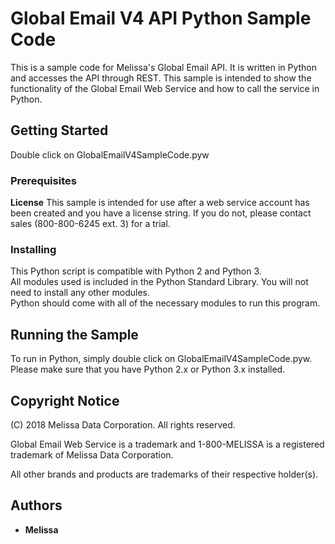 # Global Email V4 API Python Sample Code

This is a sample code for Melissa's Global Email API. It is written in Python and accesses the API through REST. 
This sample is intended to show the functionality of the Global Email Web Service and how to call the service in Python. 

## Getting Started
Double click on GlobalEmailV4SampleCode.pyw

### Prerequisites
**License**
This sample is intended for use after a web service account has been created and you have a license string.
If you do not, please contact sales (800-800-6245 ext. 3) for a trial.

### Installing
This Python script is compatible with Python 2 and Python 3.  
All modules used is included in the Python Standard Library.
You will not need to install any other modules.  
Python should come with all of the necessary modules to run this program.

## Running the Sample
To run in Python, simply double click on GlobalEmailV4SampleCode.pyw.  Please make sure that you have Python 2.x or Python 3.x installed. 

## Copyright Notice

(C) 2018 Melissa Data Corporation. All rights reserved.

Global Email Web Service is a trademark and 1-800-MELISSA is a registered trademark
of Melissa Data Corporation.

All other brands and products are trademarks of their respective holder(s).


## Authors

* **Melissa**